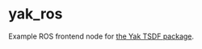 # yak_ros

Example ROS frontend node for [the Yak TSDF package](https://github.com/ros-industrial/yak).
